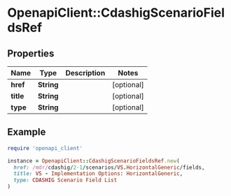 # OpenapiClient::CdashigScenarioFieldsRef

## Properties

| Name | Type | Description | Notes |
| ---- | ---- | ----------- | ----- |
| **href** | **String** |  | [optional] |
| **title** | **String** |  | [optional] |
| **type** | **String** |  | [optional] |

## Example

```ruby
require 'openapi_client'

instance = OpenapiClient::CdashigScenarioFieldsRef.new(
  href: /mdr/cdashig/2-1/scenarios/VS.HorizontalGeneric/fields,
  title: VS - Implementation Options: HorizontalGeneric,
  type: CDASHIG Scenario Field List
)
```

